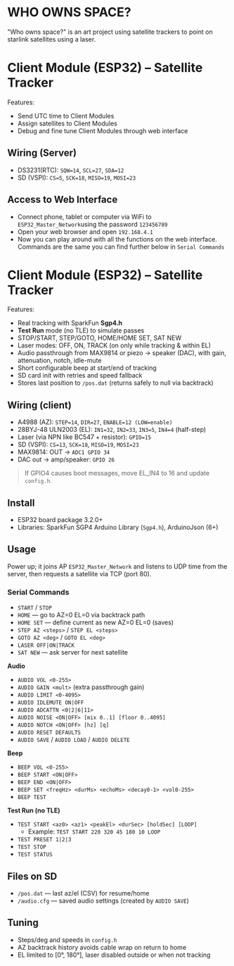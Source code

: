 # WHO OWNS SPACE?

"Who owns space?" is an art project using satellite trackers to point on starlink satellites using a laser.

# Client Module (ESP32) – Satellite Tracker

Features:
- Send UTC time to Client Modules
- Assign satellites to Client Modules
- Debug and fine tune Client Modules through web interface

## Wiring (Server)
- DS3231(RTC): `SQW=14`, `SCL=27`, `SDA=12`
- SD (VSPI): `CS=5`, `SCK=18`, `MISO=19`, `MOSI=23`

## Access to Web Interface
- Connect phone, tablet or computer via WiFi to `ESP32_Master_Network`using the password `123456789`
- Open your web browser and open `192.168.4.1`
- Now you can play around with all the functions on the web interface. Commands are the same you can find further below in `Serial Commands`


# Client Module (ESP32) – Satellite Tracker

Features:
- Real tracking with SparkFun **Sgp4.h**
- **Test Run** mode (no TLE) to simulate passes
- STOP/START, STEP/GOTO, HOME/HOME SET, SAT NEW
- Laser modes: OFF, ON, TRACK (on only while tracking & within EL)
- Audio passthrough from MAX9814 or piezo → speaker (DAC), with gain, attenuation, notch, idle-mute
- Short configurable beep at start/end of tracking
- SD card init with retries and speed fallback
- Stores last position to `/pos.dat` (returns safely to null via backtrack)

## Wiring (client)
- A4988 (AZ): `STEP=14`, `DIR=27`, `ENABLE=12 (LOW=enable)`
- 28BYJ-48 ULN2003 (EL): `IN1=32`, `IN2=33`, `IN3=5`, `IN4=4` (half-step)
- Laser (via NPN like BC547 + resistor): `GPIO=15`
- SD (VSPI): `CS=13`, `SCK=18`, `MISO=19`, `MOSI=23`
- MAX9814: OUT → `ADC1 GPIO 34`
- DAC out → amp/speaker: `GPIO 26`

> If GPIO4 causes boot messages, move EL_IN4 to 16 and update `config.h`.

## Install
- ESP32 board package 3.2.0+
- Libraries: SparkFun SGP4 Arduino Library (`Sgp4.h`), ArduinoJson (6+)

## Usage
Power up; it joins AP `ESP32_Master_Network` and listens to UDP time from the server, then requests a satellite via TCP (port 80).

### Serial Commands
- `START` / `STOP`
- `HOME` — go to AZ=0 EL=0 via backtrack path
- `HOME SET` — define current as new AZ=0 EL=0 (saves)
- `STEP AZ <steps>` / `STEP EL <steps>`
- `GOTO AZ <deg>` / `GOTO EL <deg>`
- `LASER OFF|ON|TRACK`
- `SAT NEW` — ask server for next satellite

**Audio**
- `AUDIO VOL <0-255>`
- `AUDIO GAIN <mult>` (extra passthrough gain)
- `AUDIO LIMIT <0-4095>`
- `AUDIO IDLEMUTE ON|OFF`
- `AUDIO ADCATTN <0|2|6|11>`
- `AUDIO NOISE <ON|OFF> [mix 0..1] [floor 0..4095]`
- `AUDIO NOTCH <ON|OFF> [hz] [q]`
- `AUDIO RESET DEFAULTS`
- `AUDIO SAVE` / `AUDIO LOAD` / `AUDIO DELETE`

**Beep**
- `BEEP VOL <0-255>`
- `BEEP START <ON|OFF>`
- `BEEP END <ON|OFF>`
- `BEEP SET <freqHz> <durMs> <echoMs> <decay0-1> <vol0-255>`
- `BEEP TEST`

**Test Run (no TLE)**
- `TEST START <az0> <az1> <peakEl> <durSec> [holdSec] [LOOP]`
  - Example: `TEST START 220 320 45 180 10 LOOP`
- `TEST PRESET 1|2|3`
- `TEST STOP`
- `TEST STATUS`

## Files on SD
- `/pos.dat` — last az/el (CSV) for resume/home
- `/audio.cfg` — saved audio settings (created by `AUDIO SAVE`)

## Tuning
- Steps/deg and speeds in `config.h`
- AZ backtrack history avoids cable wrap on return to home
- EL limited to [0°, 180°], laser disabled outside or when not tracking
